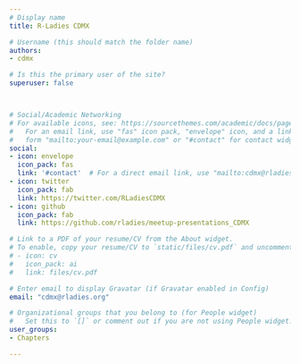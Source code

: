 ```yaml
---
# Display name
title: R-Ladies CDMX

# Username (this should match the folder name)
authors:
- cdmx

# Is this the primary user of the site?
superuser: false



# Social/Academic Networking
# For available icons, see: https://sourcethemes.com/academic/docs/page-builder/#icons
#   For an email link, use "fas" icon pack, "envelope" icon, and a link in the
#   form "mailto:your-email@example.com" or "#contact" for contact widget.
social:
- icon: envelope
  icon_pack: fas
  link: '#contact'  # For a direct email link, use "mailto:cdmx@rladies.org".
- icon: twitter
  icon_pack: fab
  link: https://twitter.com/RLadiesCDMX
- icon: github
  icon_pack: fab
  link: https://github.com/rladies/meetup-presentations_CDMX

# Link to a PDF of your resume/CV from the About widget.
# To enable, copy your resume/CV to `static/files/cv.pdf` and uncomment the lines below.
# - icon: cv
#   icon_pack: ai
#   link: files/cv.pdf

# Enter email to display Gravatar (if Gravatar enabled in Config)
email: "cdmx@rladies.org"

# Organizational groups that you belong to (for People widget)
#   Set this to `[]` or comment out if you are not using People widget.
user_groups:
- Chapters

---
```


